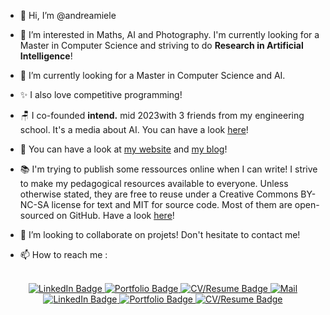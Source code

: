 - 👋 Hi, I’m @andreamiele

- 👀 I’m interested in Maths, AI and Photography. I'm currently looking for a Master in Computer Science and striving to do **Research in Artificial Intelligence**!
- 🌱 I’m currently looking for a Master in Computer Science and AI.
- ✨ I also love competitive programming!
- 🪑 I co-founded **intend.** mid 2023with 3 friends from my engineering school. It's a media about AI. You can have a look [here]()!
- 📖 You can have a look at [my website](https://andreamiele.fr/) and [my blog](https://andreamiele.github.io/blog/)!
- 📚 I'm trying to publish some ressources online when I can write! I strive to make my pedagogical resources available to everyone.
Unless otherwise stated, they are free to reuse under a Creative Commons BY-NC-SA license for text and MIT for source code. Most of them are open-sourced on GitHub. Have a look [here](https://andreamiele.fr/resources.html)!

- 💞️ I’m looking to collaborate on projets! Don't hesitate to contact me!
- 📫 How to reach me :

<div align="center">
  <br>
  <div id="badges">
    <a href="https://www.linkedin.com/in/andrea-miele-/">
      <img src="https://img.shields.io/badge/LinkedIn-informational?style=for-the-badge&logo=linkedin&logoColor=white" alt="LinkedIn Badge" />
    </a>
    <a href="https://andreamiele.github.io">
      <img src="https://img.shields.io/badge/Portfolio-critical?style=for-the-badge" alt="Portfolio Badge" />
    </a>
    <a href="">
      <img src="https://img.shields.io/badge/-Resume%2FCV-blueviolet?style=for-the-badge" alt="CV/Resume Badge" />
    </a>
    <a href="">
      <img src="https://img.shields.io/badge/Gmail-D14836?style=for-the-badge&logo=gmail&logoColor=white" alt="Mail" />
    </a>
  </div>
  
  <div id="badges">
    <a href="https://github-profile-summary-cards.vercel.app/api/cards/profile-details?username={andreamiele}&theme=github">
      <img src="http://github-profile-summary-cards.vercel.app/api/cards/profile-details?username=andreamiele&theme=github" alt="LinkedIn Badge" />
    </a>
    <a href="https://github-readme-stats.vercel.app/api?username=andreamiele">
      <img src="https://github-readme-stats.vercel.app/api?username=andreamiele" alt="Portfolio Badge" />
    </a>
    <a href="https://github-readme-streak-stats.herokuapp.com/?user=andreamiele">
      <img src="https://github-readme-streak-stats.herokuapp.com/?user=andreamiele" alt="CV/Resume Badge" />
    </a>
    
  </div>
  <br>

  
</div>

<!---
andreamiele/andreamiele is a ✨ special ✨ repository because its `README.md` (this file) appears on your GitHub profile.
You can click the Preview link to take a look at your changes.
--->
